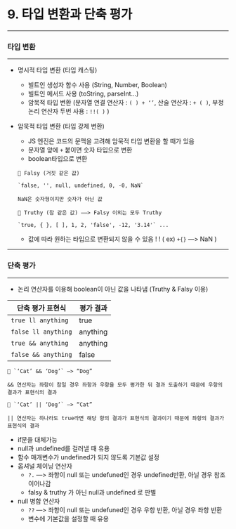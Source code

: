 # 9. 타입 변환과 단축 평가

---

### 타입 변환

---

- 명시적 타입 변환 (타입 캐스팅)
    - 빌트인 생성자 함수 사용 (String, Number, Boolean)
    - 빌트인 메서드 사용 (toString, parseInt…)
    - 암묵적 타입 변환 (문자열 연결 연산자 : `( ) + ‘’`, 산술 연산자 : `+ ( )`, 부정 논리 연산자 두번 사용 : `!!( )` )
- 암묵적 타입 변환 (타입 강제 변환)
    - JS 엔진은 코드의 문맥을 고려해 암묵적 타입 변환을 할 때가 있음
    - 문자열 앞에 `+` 붙이면 숫자 타입으로 변환
    - boolean타입으로 변환
    
    ```
    🔸 Falsy (거짓 같은 값)
    
    `false, '', null, undefined, 0, -0, NaN`
    
    NaN은 숫자형이지만 숫자가 아닌 값
    
    ```
    
    ```
    🔸 Truthy (참 같은 값) ——> Falsy 이외는 모두 Truthy
    
    `true, { }, [ ], 1, 2, 'false', -12, '3.14'` ...
    
    ```
    
    - 값에 따라 원하는 타입으로 변환되지 않을 수 있음 ! ! ( ex) `+{}` —> NaN )
    

---

### 단축 평가

---

- 논리 연산자를 이용해 boolean이 아닌 값을 나타냄 (Truthy & Falsy 이용)

| 단축 평가 표현식 | 평가 결과 |
| --- | --- |
| `true ll anything` | true |
| `false ll anything` | anything |
| `true && anything` | anything |
| `false && anything` | false |

```
🔸 `‘Cat’ && ‘Dog’` —> “Dog”

&& 연산자는 좌항이 참일 경우 좌항과 우항을 모두 평가한 뒤 결과 도출하기 때문에 우항의 결과가 표현식의 결과

```

```
🔸 `‘Cat’ || ‘Dog’` —> “Cat”

|| 연산자는 하나라도 true라면 해당 항의 결과가 표현식의 결과이기 때문에 좌항의 결과가 표현식의 결과

```

- if문을 대체가능
- null과 undefined를 걸러낼 때 유용
- 함수 매개변수가 undefined가 되지 않도록 기본값 설정
- 옵셔널 체이닝 연산자
    - `?.` —> 좌항이 null 또는 undefuned인 경우 undefined반환, 아닐 경우 참조 이어나감
    - falsy & truthy 가 아닌 null과 undefined 로 판별
- null 병합 연산자
    - `??` —> 좌항이 null 또는 undefuned인 경우 우항 반환, 아닐 경우 좌항 반환
    - 변수에 기본값을 설정할 때 유용
